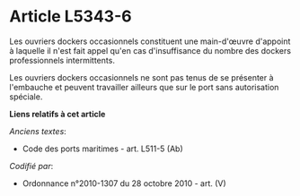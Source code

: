 # Article L5343-6

Les ouvriers dockers occasionnels constituent une main-d'œuvre d'appoint à laquelle il n'est fait appel qu'en cas
d'insuffisance du nombre des dockers professionnels intermittents.

Les ouvriers dockers occasionnels ne sont pas tenus de se présenter à l'embauche et peuvent travailler ailleurs que sur le
port sans autorisation spéciale.

**Liens relatifs à cet article**

_Anciens textes_:

  - Code des ports maritimes - art. L511-5 (Ab)

_Codifié par_:

  - Ordonnance n°2010-1307 du 28 octobre 2010 - art. (V)
